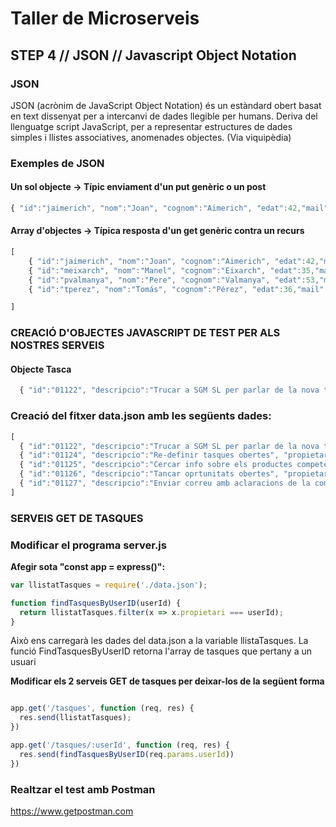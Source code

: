 # Taller de Microserveis
## STEP 4 // JSON // Javascript Object Notation

### JSON
JSON (acrònim de JavaScript Object Notation) és un estàndard obert basat en text dissenyat per a intercanvi de dades llegible per humans. Deriva del llenguatge script JavaScript, per a representar estructures de dades simples i llistes associatives, anomenades objectes. (Via viquipèdia)

### Exemples de JSON

#### Un sol objecte -> Típic enviament d'un put genèric o un post
```JavaScript
{ "id":"jaimerich", "nom":"Joan", "cognom":"Aimerich", "edat":42,"mail":"jaimerich@gmail.com"}
```
#### Array d'objectes -> Típica resposta d'un get genèric contra un recurs
```JavaScript
[
    { "id":"jaimerich", "nom":"Joan", "cognom":"Aimerich", "edat":42,"mail":"jaimerich@gmail.com"},
    { "id":"meixarch", "nom":"Manel", "cognom":"Eixarch", "edat":35,"mail":"meixarch@gmail.com"},
    { "id":"pvalmanya", "nom":"Pere", "cognom":"Valmanya", "edat":53,"mail":"pvalmanya@gmail.com"},
    { "id":"tperez", "nom":"Tomás", "cognom":"Pérez", "edat":36,"mail":"tperez@gmail.com"},

]
```

### CREACIÓ D'OBJECTES JAVASCRIPT DE TEST PER ALS NOSTRES SERVEIS
#### Objecte Tasca
```JavaScript
  { "id":"01122", "descripcio":"Trucar a SGM SL per parlar de la nova tarifa", "propietari":"manel2r", "estat":0}
```

### Creació del fitxer data.json amb les següents dades:

```JavaScript
[
  { "id":"01122", "descripcio":"Trucar a SGM SL per parlar de la nova tarifa", "propietari":"meixarch", "estat":0},
  { "id":"01124", "descripcio":"Re-definir tasques obertes", "propietari":"jaimerich", "estat":0},
  { "id":"01125", "descripcio":"Cercar info sobre els productes competència", "propietari":"jaimenrich", "estat":1},
  { "id":"01126", "descripcio":"Tancar oprtunitats obertes", "propietari":"jaimerich", "estat":0},
  { "id":"01127", "descripcio":"Enviar correu amb aclaracions de la comanda perduda a Ramom Bassols de Amer", "propietari":"pvalmanya", "estat":0}
]

```
### SERVEIS GET DE TASQUES
### Modificar el programa server.js

**Afegir sota "const app = express()":**

```JavaScript
var llistatTasques = require('./data.json');

function findTasquesByUserID(userId) {
  return llistatTasques.filter(x => x.propietari === userId);
}

```
Això ens carregarà les dades del data.json a la variable llistaTasques.
La funció FindTasquesByUserID retorna l'array de tasques que pertany a un usuari

**Modificar els 2 serveis GET de tasques per deixar-los de la següent forma**

```JavaScript

app.get('/tasques', function (req, res) {
  res.send(llistatTasques);
})

app.get('/tasques/:userId', function (req, res) {
  res.send(findTasquesByUserID(req.params.userId))
})

```

### Realtzar el test amb Postman
https://www.getpostman.com
